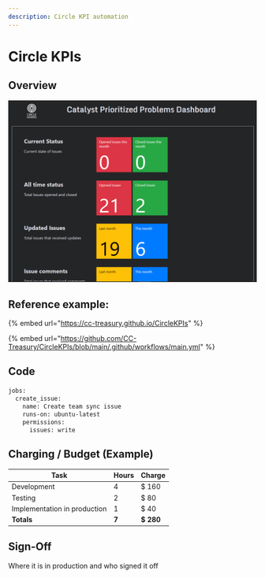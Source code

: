 ```yaml
---
description: Circle KPI automation
---
```


# Circle KPIs

## Overview

![](../.gitbook/assets/Untitled.png)

## Reference example:&#x20;

{% embed url="https://cc-treasury.github.io/CircleKPIs" %}

{% embed url="https://github.com/CC-Treasury/CircleKPIs/blob/main/.github/workflows/main.yml" %}

## Code

```
jobs:
  create_issue:
    name: Create team sync issue
    runs-on: ubuntu-latest
    permissions:
      issues: write
```



## Charging / Budget (Example)

| Task                         | Hours | Charge    |
| ---------------------------- | ----- | --------- |
| Development                  | 4     | $ 160     |
| Testing                      | 2     | $ 80      |
| Implementation in production | 1     | $ 40      |
| **Totals**                   | **7** | **$ 280** |





## Sign-Off

Where it is in production and who signed it off
